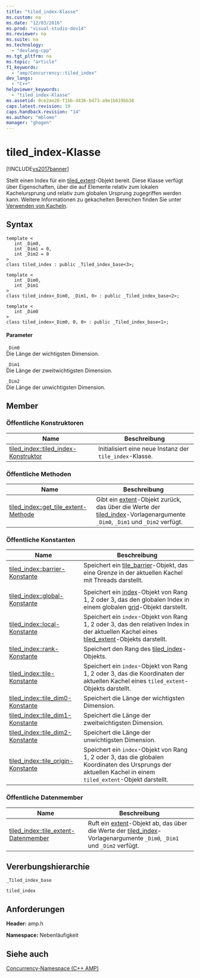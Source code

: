 ```yaml
---
title: "tiled_index-Klasse"
ms.custom: na
ms.date: "12/03/2016"
ms.prod: "visual-studio-dev14"
ms.reviewer: na
ms.suite: na
ms.technology: 
  - "devlang-cpp"
ms.tgt_pltfrm: na
ms.topic: "article"
f1_keywords: 
  - "amp/Concurrency::tiled_index"
dev_langs: 
  - "C++"
helpviewer_keywords: 
  - "tiled_index-Klasse"
ms.assetid: 0ce2ae26-f1bb-4436-b473-a9e1b619bb38
caps.latest.revision: 19
caps.handback.revision: "14"
ms.author: "mblome"
manager: "ghogen"
---
```

# tiled_index-Klasse
[!INCLUDE[vs2017banner](../../../assembler/inline/includes/vs2017banner.md)]

Stellt einen Index für ein [tiled\_extent](../../../parallel/amp/reference/tiled-extent-class.md)\-Objekt bereit.  Diese Klasse verfügt über Eigenschaften, über die auf Elemente relativ zum lokalen Kachelursprung und relativ zum globalen Ursprung zugegriffen werden kann.  Weitere Informationen zu gekachelten Bereichen finden Sie unter [Verwenden von Kacheln](../../../parallel/amp/using-tiles.md).  
  
## Syntax  
  
```  
template <  
   int _Dim0,  
   int _Dim1 = 0,  
   int _Dim2 = 0  
>  
class tiled_index : public _Tiled_index_base<3>;  
  
template <  
   int _Dim0,  
   int _Dim1  
>  
class tiled_index<_Dim0, _Dim1, 0> : public _Tiled_index_base<2>;  
  
template <  
   int _Dim0  
>  
class tiled_index<_Dim0, 0, 0> : public _Tiled_index_base<1>;  
```  
  
#### Parameter  
 `_Dim0`  
 Die Länge der wichtigsten Dimension.  
  
 `_Dim1`  
 Die Länge der zweitwichtigsten Dimension.  
  
 `_Dim2`  
 Die Länge der unwichtigsten Dimension.  
  
## Member  
  
### Öffentliche Konstruktoren  
  
|Name|**Beschreibung**|  
|----------|----------------------|  
|[tiled\_index::tiled\_index\-Konstruktor](../Topic/tiled_index::tiled_index%20Constructor.md)|Initialisiert eine neue Instanz der `tile_index`\-Klasse.|  
  
### Öffentliche Methoden  
  
|Name|**Beschreibung**|  
|----------|----------------------|  
|[tiled\_index::get\_tile\_extent\-Methode](../Topic/tiled_index::get_tile_extent%20Method.md)|Gibt ein [extent](../../../parallel/amp/reference/extent-class-cpp-amp.md)\-Objekt zurück, das über die Werte der [tiled\_index](../../../parallel/amp/reference/tiled-index-class.md)\-Vorlagenargumente `_Dim0`, `_Dim1` und `_Dim2` verfügt.|  
  
### Öffentliche Konstanten  
  
|Name|**Beschreibung**|  
|----------|----------------------|  
|[tiled\_index::barrier\-Konstante](../Topic/tiled_index::barrier%20Constant.md)|Speichert ein [tile\_barrier](../../../parallel/amp/reference/tile-barrier-class.md)\-Objekt, das eine Grenze in der aktuellen Kachel mit Threads darstellt.|  
|||  
|[tiled\_index::global\-Konstante](../Topic/tiled_index::global%20Constant.md)|Speichert ein [index](../../../parallel/amp/reference/index-class.md)\-Objekt von Rang 1, 2 oder 3, das den globalen Index in einem globalen [grid](assetId:///f7d1b6a6-586c-4345-b09a-bfc26c492cb0)\-Objekt darstellt.|  
|[tiled\_index::local\-Konstante](../Topic/tiled_index::local%20Constant.md)|Speichert ein `index`\-Objekt von Rang 1, 2 oder 3, das den relativen Index in der aktuellen Kachel eines [tiled\_extent](../../../parallel/amp/reference/tiled-extent-class.md)\-Objekts darstellt.|  
|[tiled\_index::rank\-Konstante](../Topic/tiled_index::rank%20Constant.md)|Speichert den Rang des [tiled\_index](../../../parallel/amp/reference/tiled-index-class.md)\-Objekts.|  
|[tiled\_index::tile\-Konstante](../Topic/tiled_index::tile%20Constant.md)|Speichert ein `index`\-Objekt von Rang 1, 2 oder 3, das die Koordinaten der aktuellen Kachel eines `tiled_extent`\-Objekts darstellt.|  
|[tiled\_index::tile\_dim0\-Konstante](../Topic/tiled_index::tile_dim0%20Constant.md)|Speichert die Länge der wichtigsten Dimension.|  
|[tiled\_index::tile\_dim1\-Konstante](../Topic/tiled_index::tile_dim1%20Constant.md)|Speichert die Länge der zweitwichtigsten Dimension.|  
|[tiled\_index::tile\_dim2\-Konstante](../Topic/tiled_index::tile_dim2%20Constant.md)|Speichert die Länge der unwichtigsten Dimension.|  
|[tiled\_index::tile\_origin\-Konstante](../Topic/tiled_index::tile_origin%20Constant.md)|Speichert ein `index`\-Objekt von Rang 1, 2 oder 3, das die globalen Koordinaten des Ursprungs der aktuellen Kachel in einem `tiled_extent`\-Objekt darstellt.|  
  
### Öffentliche Datenmember  
  
|Name|**Beschreibung**|  
|----------|----------------------|  
|[tiled\_index::tile\_extent\-Datenmember](../Topic/tiled_index::tile_extent%20Data%20Member.md)|Ruft ein [extent](../../../parallel/amp/reference/extent-class-cpp-amp.md)\-Objekt ab, das über die Werte der [tiled\_index](../../../parallel/amp/reference/tiled-index-class.md)\-Vorlagenargumente [](../../../parallel/amp/reference/tiled-index-class.md "tiled_index Class")`_Dim0`, `_Dim1` und `_Dim2` verfügt.|  
  
## Vererbungshierarchie  
 `_Tiled_index_base`  
  
 `tiled_index`  
  
## Anforderungen  
 **Header:** amp.h  
  
 **Namespace:** Nebenläufigkeit  
  
## Siehe auch  
 [Concurrency\-Namespace \(C\+\+ AMP\)](../../../parallel/amp/reference/concurrency-namespace-cpp-amp.md)